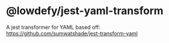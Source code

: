 # @lowdefy/jest-yaml-transform

A jest transformer for YAML based off: https://github.com/sumwatshade/jest-transform-yaml
